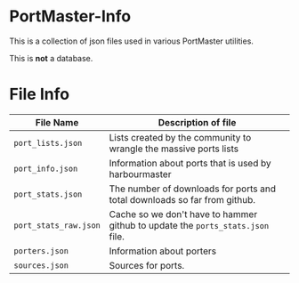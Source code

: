 # PortMaster-Info

This is a collection of json files used in various PortMaster utilities.

This is **not** a database.


# File Info

|  File Name                | Description of file                                                            |
|---------------------------|--------------------------------------------------------------------------------|
| `port_lists.json`         | Lists created by the community to wrangle the massive ports lists              |
| `port_info.json`          | Information about ports that is used by harbourmaster                          |
| `port_stats.json`         | The number of downloads for ports and total downloads so far from github.      |
| `port_stats_raw.json`     | Cache so we don't have to hammer github to update the `ports_stats.json` file. |
| `porters.json`            | Information about porters                                                      |
| `sources.json`            | Sources for ports.                                                             |
